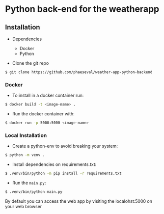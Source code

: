 # Python back-end for the weatherapp
## Installation
* Dependencies
  * Docker
  * Python

* Clone the git repo
```sh
$ git clone https://github.com/phaeseval/weather-app-python-backend
```

### Docker

* To install in a docker container run: 
```sh
$ docker build -t <image-name> .
```

* Run the docker container with:
```sh
$ docker run -p 5000:5000 <image-name>
```

### Local Installation
* Create a python-env to avoid breaking your system:
```sh
$ python -m venv .
```
* Install dependencies on requirements.txt:
```sh 
$ .venv/bin/python -m pip install -r requirements.txt
```
* Run the `main.py`:
```sh
$ .venv/bin/python main.py
```
<p>By default you can access the web app by visiting the localohst:5000 on your web browser</p>
